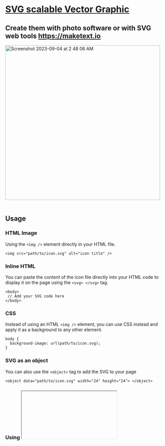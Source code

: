 # <a href="https://svg2.jessejesse.com">SVG scalable Vector Graphic</a>
## Create them with photo software or with SVG web tools  [](https://maketext.io)https://maketext.io
<img width="489" alt="Screenshot 2023-09-04 at 2 48 06 AM" src="https://github.com/sudo-self/SVG/assets/119916323/a7d996b2-bb42-4f0a-9ad1-3e90f628f68f"><br><br>

## Usage

### HTML Image
Using the ```<img />``` element directly in your HTML file.
```
<img src="path/to/icon.svg" alt="icon title" />
```

### Inline HTML 
You can paste the content of the icon file directly into your HTML code to display it on the page using the ```<svg> </svg>``` tag.
```
<body>
 // Add your SVG code here
</body>
```

### CSS 
Instead of using an HTML ```<img />``` element, you can use CSS instead and apply it as a background to any other element.
```
body {
  background-image: url(path/to/icon.svg);
}
```

### SVG as an object
You can also use the ```<object>``` tag to add the SVG to your page
```
<object data="path/to/icon.svg" width="24" height="24"> </object>
```

### Using <iframe>
Keep in mind that using iframe is not recommended, because its hard to maintain
```
<iframe src="path/to/icon.svg"> </iframe>
```

### SVG as embed
Most of the modern browsers have deprecated plugins, so this is not recommended.
```
<embed src="path/to/icon.svg" />
```
